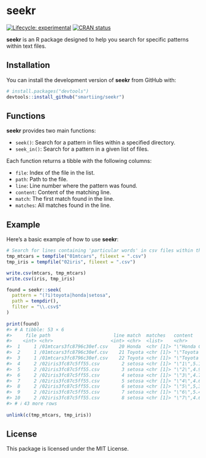 
<!-- README.md is generated from README.Rmd. Please edit that file -->

# seekr

<!-- badges: start -->

[![Lifecycle:
experimental](https://img.shields.io/badge/lifecycle-experimental-orange.svg)](https://lifecycle.r-lib.org/articles/stages.html#experimental)
[![CRAN
status](https://www.r-pkg.org/badges/version/seekr)](https://CRAN.R-project.org/package=seekr)

<!-- badges: end -->

**seekr** is an R package designed to help you search for specific
patterns within text files.

## Installation

You can install the development version of **seekr** from GitHub with:

``` r
# install.packages("devtools")
devtools::install_github("smartiing/seekr")
```

## Functions

**seekr** provides two main functions:

- `seek()`: Search for a pattern in files within a specified directory.
- `seek_in()`: Search for a pattern in a given list of files.

Each function returns a tibble with the following columns:

- `file`: Index of the file in the list.
- `path`: Path to the file.
- `line`: Line number where the pattern was found.
- `content`: Content of the matching line.
- `match`: The first match found in the line.
- `matches`: All matches found in the line.

## Example

Here’s a basic example of how to use **seekr**:

``` r
# Search for lines containing 'particular words' in csv files within the specified folder
tmp_mtcars = tempfile("01mtcars", fileext = ".csv")
tmp_iris = tempfile("02iris", fileext = ".csv")

write.csv(mtcars, tmp_mtcars)
write.csv(iris, tmp_iris)

found = seekr::seek(
  pattern = "(?i)toyota|honda|setosa", 
  path = tempdir(), 
  filter = "\\.csv$"
)
  
print(found)
#> # A tibble: 53 × 6
#>     file path                       line match  matches   content               
#>    <int> <chr>                     <int> <chr>  <list>    <chr>                 
#>  1     1 /01mtcars3fc8796c30ef.csv    20 Honda  <chr [1]> "\"Honda Civic\",30.4…
#>  2     1 /01mtcars3fc8796c30ef.csv    21 Toyota <chr [1]> "\"Toyota Corolla\",3…
#>  3     1 /01mtcars3fc8796c30ef.csv    22 Toyota <chr [1]> "\"Toyota Corona\",21…
#>  4     2 /02iris3fc87c5ff55.csv        2 setosa <chr [1]> "\"1\",5.1,3.5,1.4,0.…
#>  5     2 /02iris3fc87c5ff55.csv        3 setosa <chr [1]> "\"2\",4.9,3,1.4,0.2,…
#>  6     2 /02iris3fc87c5ff55.csv        4 setosa <chr [1]> "\"3\",4.7,3.2,1.3,0.…
#>  7     2 /02iris3fc87c5ff55.csv        5 setosa <chr [1]> "\"4\",4.6,3.1,1.5,0.…
#>  8     2 /02iris3fc87c5ff55.csv        6 setosa <chr [1]> "\"5\",5,3.6,1.4,0.2,…
#>  9     2 /02iris3fc87c5ff55.csv        7 setosa <chr [1]> "\"6\",5.4,3.9,1.7,0.…
#> 10     2 /02iris3fc87c5ff55.csv        8 setosa <chr [1]> "\"7\",4.6,3.4,1.4,0.…
#> # ℹ 43 more rows
  
unlink(c(tmp_mtcars, tmp_iris))
```

## License

This package is licensed under the MIT License.
